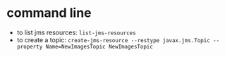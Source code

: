 # command line

- to list jms resources: `list-jms-resources`
- to create a topic: `create-jms-resource --restype javax.jms.Topic --property Name=NewImagesTopic NewImagesTopic`